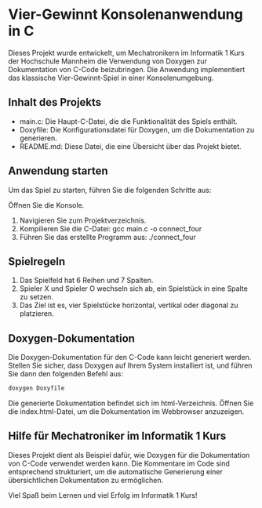 # Vier-Gewinnt Konsolenanwendung in C
Dieses Projekt wurde entwickelt, um Mechatronikern im Informatik 1 Kurs der Hochschule Mannheim die Verwendung von Doxygen zur Dokumentation von C-Code beizubringen. Die Anwendung implementiert das klassische Vier-Gewinnt-Spiel in einer Konsolenumgebung.

## Inhalt des Projekts
- main.c: Die Haupt-C-Datei, die die Funktionalität des Spiels enthält.
- Doxyfile: Die Konfigurationsdatei für Doxygen, um die Dokumentation zu generieren.
- README.md: Diese Datei, die eine Übersicht über das Projekt bietet.

## Anwendung starten
Um das Spiel zu starten, führen Sie die folgenden Schritte aus:

Öffnen Sie die Konsole.
1. Navigieren Sie zum Projektverzeichnis.
2. Kompilieren Sie die C-Datei: gcc main.c -o connect_four
3. Führen Sie das erstellte Programm aus: ./connect_four
   
## Spielregeln
1. Das Spielfeld hat 6 Reihen und 7 Spalten.
2. Spieler X und Spieler O wechseln sich ab, ein Spielstück in eine Spalte zu setzen.
3. Das Ziel ist es, vier Spielstücke horizontal, vertikal oder diagonal zu platzieren.

## Doxygen-Dokumentation
Die Doxygen-Dokumentation für den C-Code kann leicht generiert werden. Stellen Sie sicher, dass Doxygen auf Ihrem System installiert ist, und führen Sie dann den folgenden Befehl aus:

```bash
doxygen Doxyfile
```

Die generierte Dokumentation befindet sich im html-Verzeichnis. Öffnen Sie die index.html-Datei, um die Dokumentation im Webbrowser anzuzeigen.

## Hilfe für Mechatroniker im Informatik 1 Kurs
Dieses Projekt dient als Beispiel dafür, wie Doxygen für die Dokumentation von C-Code verwendet werden kann. Die Kommentare im Code sind entsprechend strukturiert, um die automatische Generierung einer übersichtlichen Dokumentation zu ermöglichen.

Viel Spaß beim Lernen und viel Erfolg im Informatik 1 Kurs!
